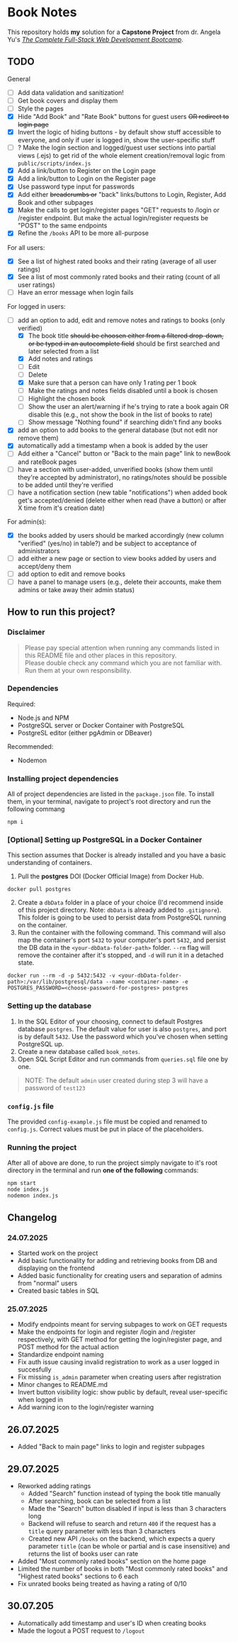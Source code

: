 # Book Notes
This repository holds **my** solution for a **Capstone Project** from dr. Angela Yu's [*The Complete Full-Stack Web Development Bootcamp*](https://www.udemy.com/course/the-complete-web-development-bootcamp/).

## TODO
General
- [ ] Add data validation and sanitization!
- [ ] Get book covers and display them
- [ ] Style the pages
- [X] Hide "Add Book" and "Rate Book" buttons for guest users ~~OR redirect to login page~~
- [X] Invert the logic of hiding buttons - by default show stuff accessible to everyone, and only if user is logged in, show the user-specific stuff
- [ ] ? Make the login section and logged/guest user sections into partial views (.ejs) to get rid of the whole element creation/removal logic from `public/scripts/index.js`
- [X] Add a link/button to Register on the Login page
- [X] Add a link/button to Login on the Register page
- [X] Use password type input for passwords
- [X] Add either ~~breadcrumbs or~~ "back" links/buttons to Login, Register, Add Book and other subpages
- [X] Make the calls to get login/register pages "GET" requests to /login or /register endpoint. But make the actual login/register requests be "POST" to the same endpoints
- [X] Refine the `/books` API to be more all-purpose

For all users:
- [X] See a list of highest rated books and their rating (average of all user ratings)
- [X] See a list of most commonly rated books and their rating (count of all user ratings)
- [ ] Have an error message when login fails

For logged in users:
- [ ] add an option to add, edit and remove notes and ratings to books (only verified)
    * [X] The book title ~~should be choosen either from a filtered drop-down, or be typed in an autocomplete field~~ should be first searched and later selected from a list
    * [X] Add notes and ratings
    * [ ] Edit
    * [ ] Delete
    * [X] Make sure that a person can have only 1 rating per 1 book
    * [ ] Make the ratings and notes fields disabled until a book is chosen
    * [ ] Highlight the chosen book
    * [ ] Show the user an alert/warning if he's trying to rate a book again OR disable this (e.g., not show the book in the list of books to rate)
    * [ ] Show message "Nothing found" if searching didn't find any books
- [X] add an option to add books to the general database (but not edit nor remove them)
- [X] automatically add a timestamp when a book is added by the user
- [ ] Add either a "Cancel" button or "Back to the main page" link to newBook and rateBook pages
- [ ] have a section with user-added, unverified books (show them until they're accepted by administrator), no ratings/notes should be possible to be added until they're verified
- [ ] have a notification section (new table "notifications") when added book get's accepted/denied (delete either when read (have a button) or after X time from it's creation date)

For admin(s):
- [X] the books added by users should be marked accordingly (new column "verified" (yes/no) in table?) and be subject to acceptance of administrators
- [ ] add either a new page or section to view books added by users and accept/deny them
- [ ] add option to edit and remove books
- [ ] have a panel to manage users (e.g., delete their accounts, make them admins or take away their admin status)

## How to run this project?
### Disclaimer
>Please pay special attention when running any commands listed in this README file and other places in this repository. <br>Please double check any command which you are not familiar with. <br>Run them at your own responsibility.

### Dependencies
Required:
- Node.js and NPM
- PostgreSQL server or Docker Container with PostgreSQL
- PostgreSL editor (either pgAdmin or DBeaver)

Recommended:
- Nodemon

### Installing project dependencies
All of project dependencies are listed in the `package.json` file. To install them, in your terminal, navigate to project's root directory and run the following commang
```
npm i
```

### [Optional] Setting up PostgreSQL in a Docker Container
This section assumes that Docker is already installed and you have a basic understanding of containers.
1. Pull the **postgres** DOI (Docker Official Image) from Docker Hub.
```
docker pull postgres
```
2. Create a `dbData` folder in a place of your choice (I'd recommend inside of this project directory. Note: `dbData` is already added to `.gitignore`). This folder is going to be used to persist data from PostgreSQL running on the container.
3. Run the container with the following command. This command will also map the container's port `5432` to your computer's port `5432`, and persist the DB data in the `<your-dbData-folder-path>` folder. `--rm` flag will remove the container after it's stopped, and `-d` will run it in a detached state.
```
docker run --rm -d -p 5432:5432 -v <your-dbData-folder-path>:/var/lib/postgresql/data --name <container-name> -e POSTGRES_PASSWORD=<choose-password-for-postgres> postgres
```

### Setting up the database
1. In the SQL Editor of your choosing, connect to default Postgres database `postgres`. The default value for user is also `postgres`, and port is by default `5432`. Use the password which you've chosen when setting PostgreSQL up.
2. Create a new database called `book_notes`.
3. Open SQL Script Editor and run commands from `queries.sql` file one by one.
> NOTE: The default `admin` user created during step 3 will have a password of `test123`

### `config.js` file
The provided `config-example.js` file must be copied and renamed to `config.js`. Correct values must be put in place of the placeholders.

### Running the project
After all of above are done, to run the project simply navigate to it's root directory in the terminal and run **one of the following** commands:
```
npm start
node index.js
nodemon index.js
```

## Changelog
### 24.07.2025
- Started work on the project
- Add basic functionality for adding and retrieving books from DB and displaying on the frontend
- Added basic functionality for creating users and separation of admins from "normal" users
- Created basic tables in SQL

### 25.07.2025
- Modify endpoints meant for serving subpages to work on GET requests
- Make the endpoints for login and register /login and /register respectively, with GET method for getting the login/register page, and POST method for the actual action
- Standardize endpoint naming
- Fix auth issue causing invalid registration to work as a user logged in succesfully
- Fix missing `is_admin` parameter when creating users after registration
- Minor changes to README.md
- Invert button visibility logic: show public by default, reveal user-specific when logged in
- Add warning icon to the login/register warning

## 26.07.2025
- Added "Back to main page" links to login and register subpages

## 29.07.2025
- Reworked adding ratings
    * Added "Search" function instead of typing the book title manually
    * After searching, book can be selected from a list
    * Made the "Search" button disabled if input is less than 3 characters long
    * Backend will refuse to search and return `400` if the request has a `title` query parameter with less than 3 characters
    * Created new API `/books` on the backend, which expects a query parameter `title` (can be whole or partial and is case insensitive) and returns the list of books user can rate
- Added "Most commonly rated books" section on the home page
- Limited the number of books in both "Most commonly rated books" and "Highest rated books" sections to 6 each
- Fix unrated books being treated as having a rating of 0/10

## 30.07.205
- Automatically add timestamp and user's ID when creating books
- Made the logout a POST request to `/logout`